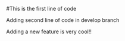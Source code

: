 #This is the first line of code

Adding second line of code in develop branch

Adding a new feature is very cool!!
